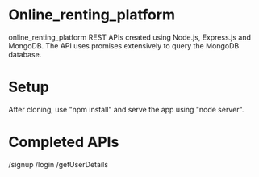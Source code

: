 # Online_renting_platform
online_renting_platform REST APIs created using Node.js, Express.js and MongoDB.
The API uses promises extensively to query the MongoDB database.

# Setup
After cloning, use "npm install" and serve the app using "node server".

# Completed APIs
/signup
/login
/getUserDetails
